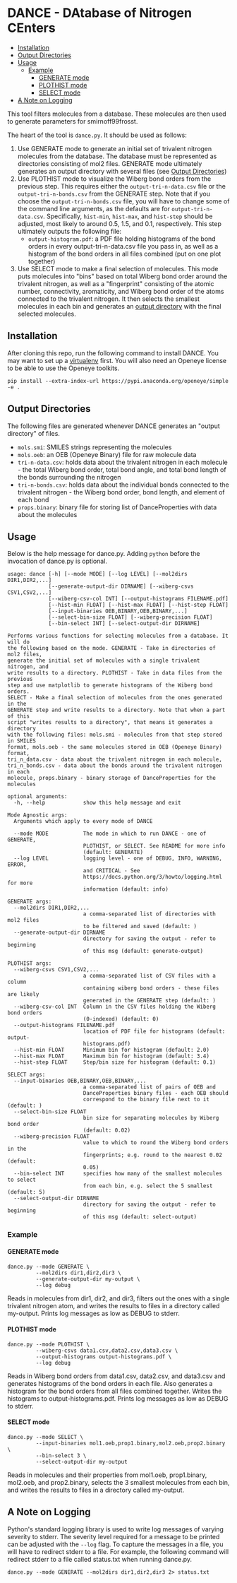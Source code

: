 # DANCE - DAtabase of Nitrogen CEnters

<!-- toc -->

- [Installation](#installation)
- [Output Directories](#output-directories)
- [Usage](#usage)
  - [Example](#example)
    - [GENERATE mode](#generate-mode)
    - [PLOTHIST mode](#plothist-mode)
    - [SELECT mode](#select-mode)
- [A Note on Logging](#a-note-on-logging)

<!-- tocstop -->

This tool filters molecules from a database. These molecules are then used to
generate parameters for smirnoff99frosst.

The heart of the tool is `dance.py`. It should be used as follows:

1. Use GENERATE mode to generate an initial set of trivalent nitrogen molecules
   from the database. The database must be represented as directories consisting
   of mol2 files. GENERATE mode ultimately generates an output directory with
   several files (see [Output Directories](#output-directories))
2. Use PLOTHIST mode to visualize the Wiberg bond orders from the previous step.
   This requires either the `output-tri-n-data.csv` file or the
   `output-tri-n-bonds.csv` from the GENERATE step. Note that if you choose the
   `output-tri-n-bonds.csv` file, you will have to change some of the command
   line arguments, as the defaults are for `output-tri-n-data.csv`.
   Specifically, `hist-min`, `hist-max`, and `hist-step` should be adjusted,
   most likely to around 0.5, 1.5, and 0.1, respectively. This step ultimately
   outputs the following file:
   - `output-histogram.pdf`: a PDF file holding histograms of the bond orders in
     every output-tri-n-data.csv file you pass in, as well as a histogram of the
     bond orders in all files combined (put on one plot together)
3. Use SELECT mode to make a final selection of molecules. This mode puts
   molecules into "bins" based on total Wiberg bond order around the trivalent
   nitrogen, as well as a "fingerprint" consisting of the atomic number,
   connectivity, aromaticity, and Wiberg bond order of the atoms connected to
   the trivalent nitrogen. It then selects the smallest molecules in each bin
   and generates an [output directory](#output-directories) with the final
   selected molecules.

## Installation

After cloning this repo, run the following command to install DANCE. You may
want to set up a [virtualenv](https://virtualenv.pypa.io/en/stable/) first. You
will also need an Openeye license to be able to use the Openeye toolkits.

```
pip install --extra-index-url https://pypi.anaconda.org/openeye/simple -e .
```

## Output Directories

The following files are generated whenever DANCE generates an "output directory"
of files.

- `mols.smi`: SMILES strings representing the molecules
- `mols.oeb`: an OEB (Openeye Binary) file for raw molecule data
- `tri-n-data.csv`: holds data about the trivalent nitrogen in each
  molecule - the total Wiberg bond order, total bond angle, and total bond
  length of the bonds surrounding the nitrogen
- `tri-n-bonds.csv`: holds data about the individual bonds connected
  to the trivalent nitrogen - the Wiberg bond order, bond length, and element
  of each bond
- `props.binary`: binary file for storing list of DanceProperties with
  data about the molecules

## Usage

Below is the help message for dance.py. Adding `python` before the
invocation of dance.py is optional.

```
usage: dance [-h] [--mode MODE] [--log LEVEL] [--mol2dirs DIR1,DIR2,...]
             [--generate-output-dir DIRNAME] [--wiberg-csvs CSV1,CSV2,...]
             [--wiberg-csv-col INT] [--output-histograms FILENAME.pdf]
             [--hist-min FLOAT] [--hist-max FLOAT] [--hist-step FLOAT]
             [--input-binaries OEB,BINARY,OEB,BINARY,...]
             [--select-bin-size FLOAT] [--wiberg-precision FLOAT]
             [--bin-select INT] [--select-output-dir DIRNAME]

Performs various functions for selecting molecules from a database. It will do
the following based on the mode. GENERATE - Take in directories of mol2 files,
generate the initial set of molecules with a single trivalent nitrogen, and
write results to a directory. PLOTHIST - Take in data files from the previous
step and use matplotlib to generate histograms of the Wiberg bond orders.
SELECT - Make a final selection of molecules from the ones generated in the
GENERATE step and write results to a directory. Note that when a part of this
script "writes results to a directory", that means it generates a directory
with the following files: mols.smi - molecules from that step stored in SMILES
format, mols.oeb - the same molecules stored in OEB (Openeye Binary) format,
tri_n_data.csv - data about the trivalent nitrogen in each molecule,
tri_n_bonds.csv - data about the bonds around the trivalent nitrogen in each
molecule, props.binary - binary storage of DanceProperties for the molecules

optional arguments:
  -h, --help            show this help message and exit

Mode Agnostic args:
  Arguments which apply to every mode of DANCE

  --mode MODE           The mode in which to run DANCE - one of GENERATE,
                        PLOTHIST, or SELECT. See README for more info
                        (default: GENERATE)
  --log LEVEL           logging level - one of DEBUG, INFO, WARNING, ERROR,
                        and CRITICAL - See
                        https://docs.python.org/3/howto/logging.html for more
                        information (default: info)

GENERATE args:
  --mol2dirs DIR1,DIR2,...
                        a comma-separated list of directories with mol2 files
                        to be filtered and saved (default: )
  --generate-output-dir DIRNAME
                        directory for saving the output - refer to beginning
                        of this msg (default: generate-output)

PLOTHIST args:
  --wiberg-csvs CSV1,CSV2,...
                        a comma-separated list of CSV files with a column
                        containing wiberg bond orders - these files are likely
                        generated in the GENERATE step (default: )
  --wiberg-csv-col INT  Column in the CSV files holding the Wiberg bond orders
                        (0-indexed) (default: 0)
  --output-histograms FILENAME.pdf
                        location of PDF file for histograms (default: output-
                        histograms.pdf)
  --hist-min FLOAT      Minimum bin for histogram (default: 2.0)
  --hist-max FLOAT      Maximum bin for histogram (default: 3.4)
  --hist-step FLOAT     Step/bin size for histogram (default: 0.1)

SELECT args:
  --input-binaries OEB,BINARY,OEB,BINARY,...
                        a comma-separated list of pairs of OEB and
                        DanceProperties binary files - each OEB should
                        correspond to the binary file next to it (default: )
  --select-bin-size FLOAT
                        bin size for separating molecules by Wiberg bond order
                        (default: 0.02)
  --wiberg-precision FLOAT
                        value to which to round the Wiberg bond orders in the
                        fingerprints; e.g. round to the nearest 0.02 (default:
                        0.05)
  --bin-select INT      specifies how many of the smallest molecules to select
                        from each bin, e.g. select the 5 smallest (default: 5)
  --select-output-dir DIRNAME
                        directory for saving the output - refer to beginning
                        of this msg (default: select-output)
```

### Example

#### GENERATE mode

```
dance.py --mode GENERATE \
         --mol2dirs dir1,dir2,dir3 \
         --generate-output-dir my-output \
         --log debug
```

Reads in molecules from dir1, dir2, and dir3, filters out the ones with a single
trivalent nitrogen atom, and writes the results to files in a directory called
my-output. Prints log messages as low as DEBUG to stderr.

#### PLOTHIST mode

```
dance.py --mode PLOTHIST \
         --wiberg-csvs data1.csv,data2.csv,data3.csv \
         --output-histograms output-histograms.pdf \
         --log debug
```

Reads in Wiberg bond orders from data1.csv, data2.csv, and data3.csv and
generates histograms of the bond orders in each file. Also generates a histogram
for the bond orders from all files combined together. Writes the histograms to
output-histograms.pdf. Prints log messages as low as DEBUG to stderr.

#### SELECT mode

```
dance.py --mode SELECT \
         --input-binaries mol1.oeb,prop1.binary,mol2.oeb,prop2.binary \
         --bin-select 3 \
         --select-output-dir my-output
```

Reads in molecules and their properties from mol1.oeb, prop1.binary, mol2.oeb,
and prop2.binary, selects the 3 smallest molecules from each bin, and writes the
results to files in a directory called my-output.

## A Note on Logging

Python's standard logging library is used to write log messages of varying
severity to stderr. The severity level required for a message to be printed can
be adjusted with the `--log` flag. To capture the messages in a file, you will
have to redirect stderr to a file. For example, the following command will
redirect stderr to a file called status.txt when running dance.py.

```
dance.py --mode GENERATE --mol2dirs dir1,dir2,dir3 2> status.txt
```
